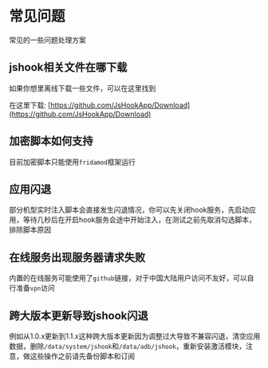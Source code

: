 # 常见问题

常见的一些问题处理方案

## jshook相关文件在哪下载

如果你想里离线下载一些文件，可以在这里找到

在这里下载: [https://github.com/JsHookApp/Download](https://github.com/JsHookApp/Download)

## 加密脚本如何支持

目前加密脚本只能使用`fridamod`框架运行

## 应用闪退

部分机型实时注入脚本会直接发生闪退情况，你可以先关闭hook服务，先启动应用，等待几秒后在开启hook服务会途中开始注入，在测试之前先取消勾选脚本，排除脚本原因

## 在线服务出现服务器请求失败

内置的在线服务可能使用了`github`链接，对于中国大陆用户访问不友好，可以自行准备`vpn`访问

## 跨大版本更新导致jshook闪退

例如从1.0.x更新到1.1.x这种跨大版本更新因为调整过大导致不兼容闪退，清空应用数据，删除`/data/system/jshook`和`/data/adb/jshook`，重新安装激活模块，注意，做这些操作之前请先备份脚本和订阅
